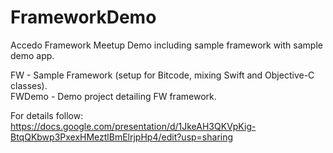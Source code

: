 # FrameworkDemo  
  
Accedo Framework Meetup Demo including sample framework with sample demo app.  
  
FW - Sample Framework (setup for Bitcode, mixing Swift and Objective-C classes).  
FWDemo - Demo project detailing FW framework.  
  
For details follow: https://docs.google.com/presentation/d/1JkeAH3QKVpKig-BtqQKbwp3PxexHMeztlBmElrjpHp4/edit?usp=sharing  
